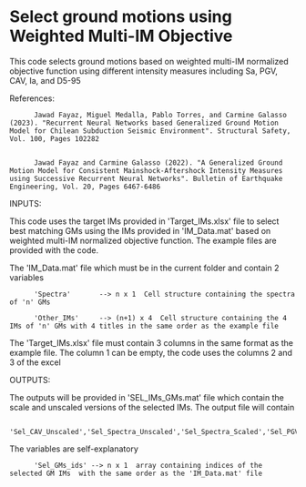 # Select ground motions using Weighted Multi-IM Objective


This code selects ground motions based on weighted multi-IM normalized objective function using different intensity measures including Sa, PGV, CAV, Ia, and D5-95


References: 
          
          Jawad Fayaz, Miguel Medalla, Pablo Torres, and Carmine Galasso (2023). "Recurrent Neural Networks based Generalized Ground Motion Model for Chilean Subduction Seismic Environment". Structural Safety, Vol. 100, Pages 102282


          Jawad Fayaz and Carmine Galasso (2022). "A Generalized Ground Motion Model for Consistent Mainshock-Aftershock Intensity Measures using Successive Recurrent Neural Networks". Bulletin of Earthquake Engineering, Vol. 20, Pages 6467-6486


INPUTS:

This code uses the target IMs provided in 'Target_IMs.xlsx' file to select best matching GMs using the IMs provided in 'IM_Data.mat' based on weighted multi-IM normalized objective function. The example files are provided with the code.


The 'IM_Data.mat' file which must be in the current folder and contain 2 variables

          'Spectra'       --> n x 1  Cell structure containing the spectra of 'n' GMs

          'Other_IMs'     --> (n+1) x 4  Cell structure containing the 4 IMs of 'n' GMs with 4 titles in the same order as the example file


The 'Target_IMs.xlsx' file must contain 3 columns in the same format as the example file. The column 1 can be empty, the code uses the columns 2 and 3 of the excel


OUTPUTS:

The outputs will be provided in 'SEL_IMs_GMs.mat' file which contain the scale and unscaled versions of the selected IMs. The output file will contain 

            'Sel_CAV_Unscaled','Sel_Spectra_Unscaled','Sel_Spectra_Scaled','Sel_PGV_Unscaled','Sel_Ia_Unscaled','Sel_CAV_Scaled','Sel_PGV_Scaled','Sel_Ia_Scaled','Sel_D595','Sel_Error','Sel_GMs_ids'


The variables are self-explanatory 
          
          'Sel_GMs_ids' --> n x 1  array containing indices of the selected GM IMs  with the same order as the 'IM_Data.mat' file
          
